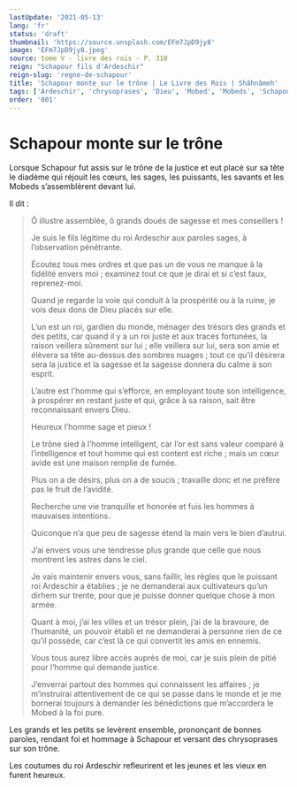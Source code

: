 ```yaml
---
lastUpdate: '2021-05-13'
lang: 'fr'
status: 'draft'
thumbnail: 'https://source.unsplash.com/EFm7JpD9jy8'
image: 'EFm7JpD9jy8.jpeg'
source: tome V - livre des rois - P. 310
reign: "Schapour fils d'Ardeschir"
reign-slug: 'regne-de-schapour'
title: 'Schapour monte sur le trône | Le Livre des Rois | Shâhnâmeh'
tags: ['Ardeschir', 'chrysoprases', 'Dieu', 'Mobed', 'Mobeds', 'Schapour']
order: '001'
---
```


<!-- LTeX: language=fr -->

# Schapour monte sur le trône

Lorsque Schapour fut assis sur le trône de la justice et eut placé sur sa tête le diadème qui réjouit les cœurs, les sages, les puissants, les savants et les Mobeds s’assemblèrent devant lui.

Il dit :

> Ô illustre assemblée, ô grands doués de sagesse et mes conseillers !
>
> Je suis le fils légitime du roi Ardeschir aux paroles sages, à l’observation pénétrante.
>
> Écoutez tous mes ordres et que pas un de vous ne manque à la fidélité envers moi ; examinez tout ce que je dirai et si c’est faux, reprenez-moi.
>
> Quand je regarde la voie qui conduit à la prospérité ou à la ruine, je vois deux dons de Dieu placés sur elle.
>
> L’un est un roi, gardien du monde, ménager des trésors des grands et des petits, car quand il y a un roi juste et aux traces fortunées, la raison veillera sûrement sur lui ; elle veillera sur lui, sera son amie et élèvera sa tête au-dessus des sombres nuages ; tout ce qu’il désirera sera la justice et la sagesse et la sagesse donnera du calme à son esprit.
>
> L’autre est l'homme qui s’efforce, en employant toute son intelligence, à prospérer en restant juste et qui, grâce à sa raison, sait être reconnaissant envers Dieu.
>
> Heureux l’homme sage et pieux !
>
> Le trône sied à l’homme intelligent, car l’or est sans valeur comparé à l’intelligence et tout homme qui est content est riche ; mais un cœur avide est une maison remplie de fumée.
>
> Plus on a de désirs, plus on a de soucis ; travaille donc et ne préfère pas le fruit de l’avidité.
>
> Recherche une vie tranquille et honorée et fuis les hommes à mauvaises intentions.
>
> Quiconque n’a que peu de sagesse étend la main vers le bien d’autrui.
>
> J’ai envers vous une tendresse plus grande que celle que nous montrent les astres dans le ciel.
>
> Je vais maintenir envers vous, sans faillir, les règles que le puissant roi Ardeschir a établies ; je ne demanderai aux cultivateurs qu’un dirhem sur trente, pour que je puisse donner quelque chose à mon armée.
>
> Quant à moi, j’ai les villes et un trésor plein, j’ai de la bravoure, de l’humanité, un pouvoir établi et ne demanderai à personne rien de ce qu’il possède, car c’est là ce qui convertit les amis en ennemis.
>
> Vous tous aurez libre accès auprès de moi, car je suis plein de pitié pour l’homme qui demande justice.
>
> J’enverrai partout des hommes qui connaissent les affaires ; je m’instruirai attentivement de ce qui se passe dans le monde et je me bornerai toujours à demander les bénédictions que m’accordera le Mobed à la foi pure.

Les grands et les petits se levèrent ensemble, prononçant de bonnes paroles, rendant foi et hommage à Schapour et versant des chrysoprases sur son trône.

Les coutumes du roi Ardeschir refleurirent et les jeunes et les vieux en furent heureux.
